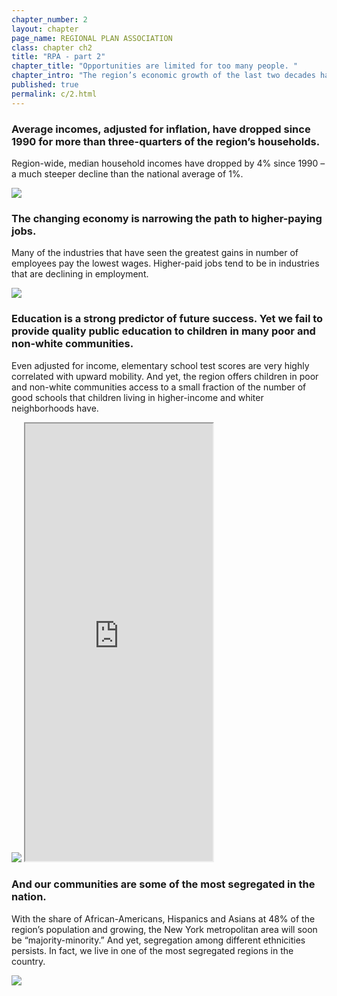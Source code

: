 ```yaml
---
chapter_number: 2
layout: chapter
page_name: REGIONAL PLAN ASSOCIATION
class: chapter ch2
title: "RPA - part 2"
chapter_title: "Opportunities are limited for too many people. "
chapter_intro: "The region’s economic growth of the last two decades hasn’t been shared by many people. Median income, adjusted for inflation, for the bottom half of income earners has dropped 14% since 1990. Incomes have fallen nationwide, but the trend is more pronounced in the New York metropolitan region. As a result, more people live in poverty today than a generation ago, and the middle class faces wage stagnation and a crisis of affordability. Segregation by race and class in our communities is limiting educational opportunities for too many young people. "
published: true
permalink: c/2.html
---
```


### Average incomes, adjusted for inflation, have dropped since 1990 for more than three-quarters of the region’s households.
Region-wide, median household incomes have dropped by 4% since 1990 – a much steeper decline than the national average of 1%.

<img src="/rpa/media/2_Median Household Income, New York Metropolitan Region.png" class="img-responsive" />

### The changing economy is narrowing the path to higher-paying jobs.
Many of the industries that have seen the greatest gains in number of employees pay the lowest wages. Higher-paid jobs tend to be in industries that are declining in employment.

<img src="/rpa/media/2_Change in Employment by Sector.png" class="img-responsive" />

### Education is a strong predictor of future success. Yet we fail to provide quality public education to children in many poor and non-white communities.
Even adjusted for income, elementary school test scores are very highly correlated with upward mobility. And yet, the region offers children in poor and non-white communities access to a small fraction of the number of good schools that children living in higher-income and whiter neighborhoods have.

<img src="/rpa/media/2_Elementary School Performance.png" class="img-responsive" />

<iframe src="http://volkanunsal.github.io/rpa/maps/schools.html" height="700" class="wrap-map"></iframe>

### And our communities are some of the most segregated in the nation.
With the share of African-Americans, Hispanics and Asians at 48% of the region’s population and growing, the New York metropolitan area will soon be “majority-minority.” And yet, segregation among different ethnicities persists. In fact, we live in one of the most segregated regions in the country.

<img src="/rpa/media/CH2_Segregation.png" class="img-responsive" />